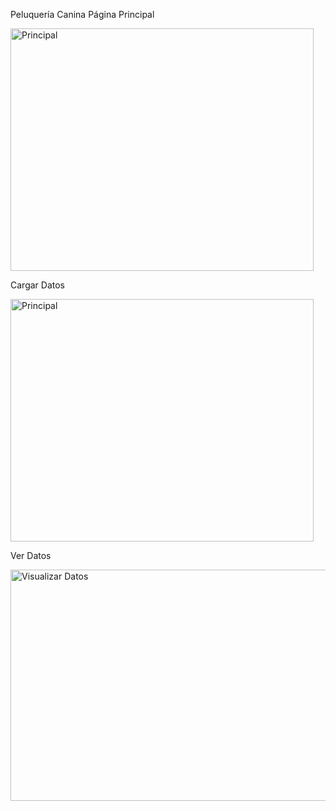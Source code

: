Peluquería Canina
Página Principal

<img width="485" height="388" alt="Principal" src="https://github.com/user-attachments/assets/c70a8c58-26cf-4d24-af9b-b6e0def60551" />

Cargar Datos

<img width="485" height="388" alt="Principal" src="https://github.com/user-attachments/assets/708880e5-4f21-4129-a053-7a4e775863ec" />

Ver Datos

<img width="514" height="370" alt="Visualizar Datos" src="https://github.com/user-attachments/assets/3b50ab50-b10f-48cf-adfb-65b1e460cb42" />
